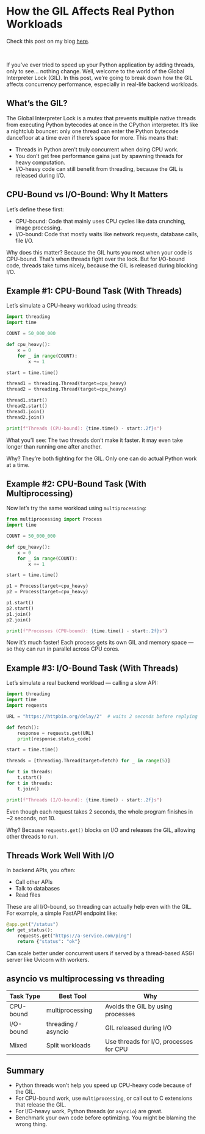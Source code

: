 # How the GIL Affects Real Python Workloads

Check this post on my blog [here](https://hevalhazalkurt.com/blog/how-the-gil-affects-real-python-workloads/).

<br>

If you’ve ever tried to speed up your Python application by adding threads, only to see... nothing change. Well, welcome to the world of the Global Interpreter Lock (GIL). In this post, we’re going to break down how the GIL affects concurrency performance, especially in real-life backend workloads.

## What’s the GIL?

The Global Interpreter Lock is a mutex that prevents multiple native threads from executing Python bytecodes at once in the CPython interpreter. It’s like a nightclub bouncer: only one thread can enter the Python bytecode dancefloor at a time even if there’s space for more. This means that:

- Threads in Python aren’t truly concurrent when doing CPU work.
- You don’t get free performance gains just by spawning threads for heavy computation.
- I/O-heavy code can still benefit from threading, because the GIL is released during I/O.

## CPU-Bound vs I/O-Bound: Why It Matters

Let’s define these first:

- CPU-bound: Code that mainly uses CPU cycles like data crunching, image processing.
- I/O-bound: Code that mostly waits like network requests, database calls, file I/O.

Why does this matter? Because the GIL hurts you most when your code is CPU-bound. That’s when threads fight over the lock. But for I/O-bound code, threads take turns nicely, because the GIL is released during blocking I/O.

## Example #1: CPU-Bound Task (With Threads)

Let’s simulate a CPU-heavy workload using threads:

```python
import threading
import time

COUNT = 50_000_000

def cpu_heavy():
    x = 0
    for _ in range(COUNT):
        x += 1

start = time.time()

thread1 = threading.Thread(target=cpu_heavy)
thread2 = threading.Thread(target=cpu_heavy)

thread1.start()
thread2.start()
thread1.join()
thread2.join()

print(f"Threads (CPU-bound): {time.time() - start:.2f}s")
```

What you’ll see: The two threads don’t make it faster. It may even take longer than running one after another.

Why? They’re both fighting for the GIL. Only one can do actual Python work at a time.

## Example #2: CPU-Bound Task (With Multiprocessing)

Now let’s try the same workload using `multiprocessing`:

```python
from multiprocessing import Process
import time

COUNT = 50_000_000

def cpu_heavy():
    x = 0
    for _ in range(COUNT):
        x += 1

start = time.time()

p1 = Process(target=cpu_heavy)
p2 = Process(target=cpu_heavy)

p1.start()
p2.start()
p1.join()
p2.join()

print(f"Processes (CPU-bound): {time.time() - start:.2f}s")
```

Now it’s much faster! Each process gets its own GIL and memory space — so they can run in parallel across CPU cores.

## Example #3: I/O-Bound Task (With Threads)

Let’s simulate a real backend workload — calling a slow API:

```python
import threading
import time
import requests

URL = "https://httpbin.org/delay/2"  # waits 2 seconds before replying

def fetch():
    response = requests.get(URL)
    print(response.status_code)

start = time.time()

threads = [threading.Thread(target=fetch) for _ in range(5)]

for t in threads:
    t.start()
for t in threads:
    t.join()

print(f"Threads (I/O-bound): {time.time() - start:.2f}s")
```

Even though each request takes 2 seconds, the whole program finishes in ~2 seconds, not 10.

Why? Because `requests.get()` blocks on I/O and releases the GIL, allowing other threads to run.

## Threads Work Well With I/O

In backend APIs, you often:

- Call other APIs
- Talk to databases
- Read files

These are all I/O-bound, so threading can actually help even with the GIL. For example, a simple FastAPI endpoint like:

```python
@app.get("/status")
def get_status():
    requests.get("https://a-service.com/ping")
    return {"status": "ok"}
```

Can scale better under concurrent users if served by a thread-based ASGI server like Uvicorn with workers.

## asyncio vs multiprocessing vs threading

| **Task Type** | **Best Tool** | **Why** |
| --- | --- | --- |
| CPU-bound | multiprocessing | Avoids the GIL by using processes |
| I/O-bound | threading / asyncio | GIL released during I/O |
| Mixed | Split workloads | Use threads for I/O, processes for CPU |

## Summary

- Python threads won’t help you speed up CPU-heavy code because of the GIL.
- For CPU-bound work, use `multiprocessing`, or call out to C extensions that release the GIL.
- For I/O-heavy work, Python threads (or `asyncio`) are great.
- Benchmark your own code before optimizing. You might be blaming the wrong thing.